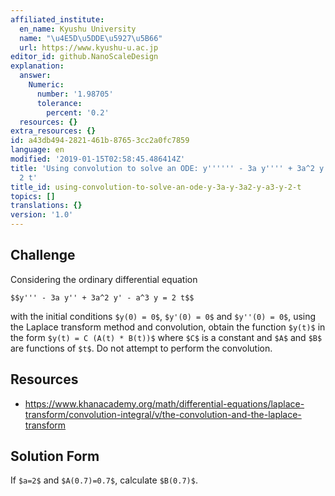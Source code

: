 ```yaml
---
affiliated_institute:
  en_name: Kyushu University
  name: "\u4E5D\u5DDE\u5927\u5B66"
  url: https://www.kyushu-u.ac.jp
editor_id: github.NanoScaleDesign
explanation:
  answer:
    Numeric:
      number: '1.98705'
      tolerance:
        percent: '0.2'
  resources: {}
extra_resources: {}
id: a43db494-2821-461b-8765-3cc2a0fc7859
language: en
modified: '2019-01-15T02:58:45.486414Z'
title: 'Using convolution to solve an ODE: y'''''' - 3a y'''' + 3a^2 y'' - a^3 y =
  2 t'
title_id: using-convolution-to-solve-an-ode-y-3a-y-3a2-y-a3-y-2-t
topics: []
translations: {}
version: '1.0'
---
```


## Challenge
Considering the ordinary differential equation

`$$y''' - 3a y'' + 3a^2 y' - a^3 y = 2 t$$`

with the initial conditions `$y(0) = 0$`, `$y'(0) = 0$` and `$y''(0) = 0$`, using the Laplace transform method and convolution, obtain the function `$y(t)$` in the form `$y(t) = C (A(t) * B(t))$` where `$C$` is a constant and `$A$` and `$B$` are functions of `$t$`. Do not attempt to perform the convolution.


## Resources
- https://www.khanacademy.org/math/differential-equations/laplace-transform/convolution-integral/v/the-convolution-and-the-laplace-transform


## Solution Form
If `$a=2$` and `$A(0.7)=0.7$`, calculate `$B(0.7)$`.
